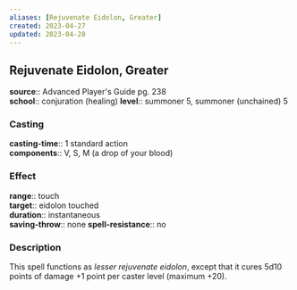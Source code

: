```yaml
---
aliases: [Rejuvenate Eidolon, Greater]
created: 2023-04-27
updated: 2023-04-28
---
```


## Rejuvenate Eidolon, Greater

**source**:: Advanced Player's Guide pg. 238  
**school**:: conjuration (healing)
**level**:: summoner 5, summoner (unchained) 5

### Casting

**casting-time**:: 1 standard action  
**components**:: V, S, M (a drop of your blood)

### Effect

**range**:: touch  
**target**:: eidolon touched  
**duration**:: instantaneous  
**saving-throw**:: none
**spell-resistance**:: no

### Description

This spell functions as *lesser rejuvenate eidolon*, except that it cures 5d10 points of damage +1 point per caster level (maximum +20).
